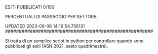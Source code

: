 ESITI PUBBLICATI 0/190 

PERCENTUALI DI PASSAGGIO PER SETTORE:

UPDATED 2023-09-06 14:16:54.756131
###################################################### 

Si tratta di un semplice script in python per controllare quando sono pubblicati gli esiti (ASN 2021, sesto quadrimestre).

